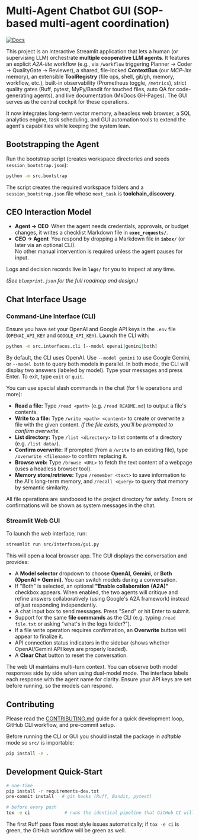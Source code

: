 # Multi-Agent Chatbot GUI (SOP-based multi-agent coordination)

[![Docs](https://img.shields.io/badge/docs-latest-brightgreen)](https://ianlucas1.github.io/agent_system/)

This project is an interactive Streamlit application that lets a human (or supervising LLM) orchestrate **multiple cooperative LLM agents**. It features an explicit *A2A-lite* workflow (e.g., via `/workflow` triggering Planner → Coder → QualityGate → Reviewer), a shared, file-locked **ContextBus** (our *MCP-lite* memory), an extensible **ToolRegistry** (file ops, shell, git/gh, memory, workflow, etc.), built-in observability (Prometheus toggle, `/metrics`), strict quality gates (Ruff, pytest, MyPy/Bandit for touched files, auto QA for code-generating agents), and live documentation (MkDocs GH-Pages). The GUI serves as the central cockpit for these operations.

It now integrates long-term vector memory, a headless web browser, a SQL analytics engine, task scheduling, and GUI automation tools to extend the agent's capabilities while keeping the system lean.

## Bootstrapping the Agent

Run the bootstrap script (creates workspace directories and seeds `session_bootstrap.json`):

```bash
python -m src.bootstrap
```

The script creates the required workspace folders and a `session_bootstrap.json` file whose `next_task` is **toolchain_discovery**.

## CEO Interaction Model

* **Agent → CEO** When the agent needs credentials, approvals, or budget changes, it writes a checklist Markdown file in **`exec_requests/`**.  
* **CEO → Agent** You respond by dropping a Markdown file in **`inbox/`** (or later via an optional CLI).  
  No other manual intervention is required unless the agent pauses for input.

Logs and decision records live in **`logs/`** for you to inspect at any time.

*(See `blueprint.json` for the full roadmap and design.)*

## Chat Interface Usage

### Command-Line Interface (CLI)

Ensure you have set your OpenAI and Google API keys in the `.env` file (`OPENAI_API_KEY` and `GOOGLE_API_KEY`). Launch the CLI with:

```bash
python -m src.interfaces.cli [--model openai|gemini|both]
```

By default, the CLI uses OpenAI. Use `--model gemini` to use Google Gemini, or `--model both` to query both models in parallel. In both mode, the CLI will display two answers (labeled by model). Type your messages and press Enter. To exit, type `exit` or `quit`.

You can use special slash commands in the chat (for file operations and more):
- **Read a file:** Type `/read <path>` (e.g. `/read README.md`) to output a file's contents.
- **Write to a file:** Type `/write <path> <content>` to create or overwrite a file with the given content. *If the file exists, you'll be prompted to confirm overwrite.*
- **List directory:** Type `/list <directory>` to list contents of a directory (e.g. `/list data/`).
- **Confirm overwrite:** If prompted (from a `/write` to an existing file), type `/overwrite <filename>` to confirm replacing it.
- **Browse web:** Type `/browse <URL>` to fetch the text content of a webpage (uses a headless browser tool).
- **Memory store/retrieve:** Type `/remember <text>` to save information to the AI's long-term memory, and `/recall <query>` to query that memory by semantic similarity.

All file operations are sandboxed to the project directory for safety. Errors or confirmations will be shown as system messages in the chat.

### Streamlit Web GUI

To launch the web interface, run:

```bash
streamlit run src/interfaces/gui.py
```

This will open a local browser app. The GUI displays the conversation and provides:
- A **Model selector** dropdown to choose **OpenAI**, **Gemini**, or **Both (OpenAI + Gemini)**. You can switch models during a conversation.
- If "Both" is selected, an optional **"Enable collaboration (A2A)"** checkbox appears. When enabled, the two agents will critique and refine answers collaboratively (using Google's A2A framework) instead of just responding independently.
- A chat input box to send messages. Press "Send" or hit Enter to submit.
- Support for the same **file commands** as the CLI (e.g. typing `/read file.txt` or asking "what's in the logs folder?").
- If a file write operation requires confirmation, an **Overwrite** button will appear to finalize it.
- API connection status indicators in the sidebar (shows whether OpenAI/Gemini API keys are properly loaded).
- A **Clear Chat** button to reset the conversation.

The web UI maintains multi-turn context. You can observe both model responses side by side when using dual-model mode. The interface labels each response with the agent name for clarity. Ensure your API keys are set before running, so the models can respond.

## Contributing

Please read the [CONTRIBUTING.md](CONTRIBUTING.md) guide for a quick development loop, GitHub CLI workflow, and pre-commit setup.

Before running the CLI or GUI you should install the package in *editable* mode so `src/` is importable:

```bash
pip install -e .
```

## Development Quick-Start

```bash
# one-time
pip install -r requirements-dev.txt
pre-commit install   # git hooks (Ruff, Bandit, pytest)

# before every push
tox -e ci             # runs the identical pipeline that GitHub CI will run
```

The first Ruff pass fixes most style issues automatically; if `tox -e ci` is
green, the GitHub workflow will be green as well.

<!-- Test comment for hook validation V3 -->
